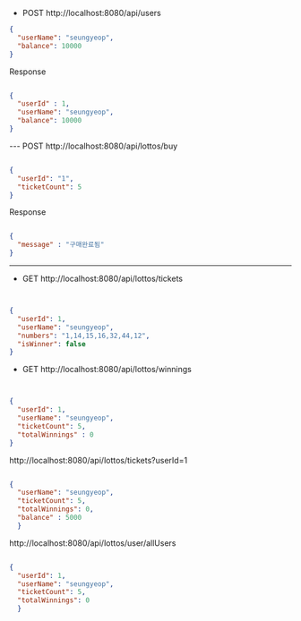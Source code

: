 - POST 
http://localhost:8080/api/users
```json
{
  "userName": "seungyeop",
  "balance": 10000
}
```



Response

```json

{
  "userId" : 1,
  "userName": "seungyeop",
  "balance": 10000
}
```

--- POST
http://localhost:8080/api/lottos/buy
```json

{
  "userId": "1",
  "ticketCount": 5
}
```


Response

```json

{
  "message" : "구매완료됨"
}
```

---



- GET 
http://localhost:8080/api/lottos/tickets
```json


{
  "userId": 1,
  "userName": "seungyeop",
  "numbers": "1,14,15,16,32,44,12",
  "isWinner": false
}

```

- GET
http://localhost:8080/api/lottos/winnings

```json


{
  "userId": 1,
  "userName": "seungyeop",
  "ticketCount": 5,
  "totalWinnings" : 0
}

```



http://localhost:8080/api/lottos/tickets?userId=1
```json

{
  "userName": "seungyeop",
  "ticketCount": 5,
  "totalWinnings": 0,
  "balance" : 5000
  }
```


http://localhost:8080/api/lottos/user/allUsers
```json

{
  "userId": 1,
  "userName": "seungyeop",
  "ticketCount": 5,
  "totalWinnings": 0
  }


```
